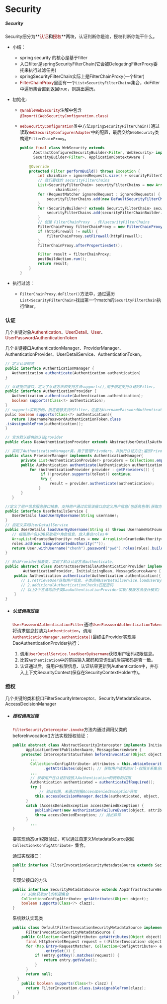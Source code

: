 # Security
##### Security

Security细分为**<font color="#8B0000">认证</font>**和**<font color="#8B0000">授权</font>**两块，认证判断你是谁，授权判断你能干什么。

- 小结：
  - spring security 的核心是基于filter
  - 入口filter是springSecurityFilterChain(它会被DelegatingFilterProxy委托来执行过滤任务)
  - springSecurityFilterChain实际上是FilterChainProxy(一个filter)
  - <font color="#8B0000">FilterChainProxy</font>里面有一个`List<SecurityFilterChain>`集合，doFilter中遍历集合直到返回true，则跳出遍历。

- 初始化:

  - <font color="#8B0000">`@EnableWebSecurity`</font>注解中包含<font color="#8B0000">`@Import({WebSecurityConfiguration.class）`</font>

  - <font color="#8B0000">`WebSecurityConfiguration`</font>类中方法`springSecurityFilterChain()`通过读取<font color="#8B0000">`WebSecurityConfigurerAdapter`</font>中的配置，最后交给`WebSecurity`类构建`FilterChainProxy`。

    ~~~java
    public final class WebSecurity extends
          AbstractConfiguredSecurityBuilder<Filter, WebSecurity> implements
          SecurityBuilder<Filter>, ApplicationContextAware {
        
        @Override
    	protected Filter performBuild() throws Exception {
    		int chainSize = ignoredRequests.size() + securityFilterChainBuilders.size();
            // 我们要找的 securityFilterChains
    		List<SecurityFilterChain> securityFilterChains = new ArrayList<SecurityFilterChain>(
    				chainSize);
    		for (RequestMatcher ignoredRequest : ignoredRequests) {
    			securityFilterChains.add(new DefaultSecurityFilterChain(ignoredRequest));
    		}
    		for (SecurityBuilder<? extends SecurityFilterChain> securityFilterChainBuilder : securityFilterChainBuilders) {
    			securityFilterChains.add(securityFilterChainBuilder.build());
    		}
            // 创建 FilterChainProxy  ，传入securityFilterChains
    		FilterChainProxy filterChainProxy = new FilterChainProxy(securityFilterChains);
    		if (httpFirewall != null) {
    			filterChainProxy.setFirewall(httpFirewall);
    		}
    		filterChainProxy.afterPropertiesSet();
    
    		Filter result = filterChainProxy;
    		postBuildAction.run();
    		return result;
    	}
    }
    ~~~

- 执行过滤：
  - `FilterChainProxy.doFilter()`方法中，通过遍历`List<SecurityFilterChain>`找出第一个match的`SecurityFilterChain`执行filter。

### 认证

几个关键对象<font color="#8B0000">Authentication</font>、<font color="#8B0000">UserDetail</font>、<font color="#8B0000">User</font>、<font color="#8B0000">UserPasswordAuthenticationToken</font>

几个关键接口AuthenticationManager、ProviderManager、AuthenticationProvider、UserDetailService、AuthenticationToken。

~~~java
// 定义认证规范
public interface AuthenticationManager {
   Authentication authenticate(Authentication authentication)
}
~~~

~~~java
// 认证提供接口，定义了认证方法和支持方法supports(),用于限定支持认证的Filter。
public interface AuthenticationProvider {
   Authentication authenticate(Authentication authentication);
   boolean supports(Class<?> authentication);
}
// supports实现示例，限定能够支持的filter，这里为UsernamePasswordAuthenticationToken
pulic boolean supports(Class<?> authentication){
   return (UsernamePasswordAuthenticationToken.class
.isAssignableFrom(authentication)); 
}
~~~

~~~java
// 官方默认提供的认证provider
public class DaoAuthenticationProvider extends AbstractUserDetailsAuthenticationProvider 
~~~

~~~java
// 实现了AuthenticationManager类，用于管理Privoders，并执行认证方法:遍历Privoders，执行support()==true的Provider，并返回结果Antuentication。
public class ProviderManager implements AuthenticationManager{
       private List<AuthenticationProvider> providers = Collections.emptyList();
       public Authentication authenticate(Authentication authentication){
           for (AuthenticationProvider provider : getProviders()) {
		        if (!provider.supports(toTest)) continue;
		        try {
			        result = provider.authenticate(authentication);
               }
       }
   }
~~~

~~~java
//定义了用户信息服务接口抽象，支持用户通过实现该接口自定义用户信息(包括角色等)获取方式：缓冲、数据库。
public interface UserDetailsService {
   UserDetails loadUserByUsername(String username);
}
// 自定义实现UserDetailService
public UserDetails loadUserByUsername(String s) throws UsernameNotFoundException {
   // 根据用户名从DB获取用户角色信息，放入集合roles中
   ArrayList<GrantedAuthority> roles = new  ArrayList<GrantedAuthority>();
   roles.add(new SimpleGrantedAuthority(""));
   return User.withUsername("chenh").password("pwd").roles(roles).build();
}
~~~

~~~java
// 默认Provider抽象类，实现了默认认证方法authenticate。
public abstract class AbstractUserDetailsAuthenticationProvider implements
		AuthenticationProvider, InitializingBean, MessageSourceAware {
    public Authentication authenticate(Authentication authentication){
       // 1.retrieveUser获取用户信息，子类调用UserDetailService.loadUserByUsername获取用户信息
       // 2.additionalAuthenticationChecks匹配密码
       // 以上2个方法均由子类DaoAuthenticationProvider实现(模板方法设计模式)
    }
}
~~~

- ##### 认证调用过程

  <font color="#8B0000">`UserPasswordAuthenticationFilter`</font>通过<font color="#8B0000">`UserPasswordAuthenticationToken`</font>将请求信息封装为<font color="#8B0000">`Authentication`</font>，调用<font color="#8B0000">`AuthenticationManager.authenticate()`</font>最终由Provider实现类DaoAuthenticationProvider执行：

  1. 调用<font color="#8B0000">`UserDetailService.loadUserByUsername`</font>获取用户密码权限信息。 
  2. 比较`Authentication`中的前端输入密码和查询出的后端密码是否一致。
  3. 认证通过后，将用户权限信息、认证结果更新到Authentication中，并存入上下文SecurityContext(保存在SecurityContextHolder中)。

### 授权

几个关键的类和接口FilterSecurityInterceptor、SecurityMetadataSource、AccessDecisionManager

- ##### 授权调用过程

  <font color="#8B0000">`FilterSecurityInterceptor.invoke`</font>方法内通过调用父类的beforeInvocation()方法实现授权验证：

  ~~~java
  public abstract class AbstractSecurityInterceptor implements InitializingBean,
  		ApplicationEventPublisherAware, MessageSourceAware {
      protected InterceptorStatusToken beforeInvocation(Object object) {
          ...
          Collection<ConfigAttribute> attributes = this.obtainSecurityMetadataSource()
  				.getAttributes(object); // 获取用户请求的url-权限关系集合map
          ...
          // 获取用户在认证阶段放入Authentication的拥有的权限
          Authentication authenticated = authenticateIfRequired();
          try {
              // 验证权限，未通过则报AccessDeniedException异常
  			this.accessDecisionManager.decide(authenticated, object, attributes);
  		}
  		catch (AccessDeniedException accessDeniedException) {
  			publishEvent(new AuthorizationFailureEvent(object, attributes, authenticated,accessDeniedException)); //并通知执行验证失败相关handler。
  			throw accessDeniedException; // 抛出异常
  		}
          ...
  }
  ~~~

  要实现动态url权限验证，可以通过自定义MetadataSource返回`Collection<ConfigAttribute> `集合。

  通过实现接口：

  ```java
  public interface FilterInvocationSecurityMetadataSource extends SecurityMetadataSource {
  }
  ```

  实现父接口的方法

  ~~~java
  public interface SecurityMetadataSource extends AopInfrastructureBean {
      // 从db获取url的权限集合
      Collection<ConfigAttribute> getAttributes(Object object);
      boolean supports(Class<?> clazz);
  }
  ~~~

  系统默认实现类

  ```java
  public class DefaultFilterInvocationSecurityMetadataSource implements
  		FilterInvocationSecurityMetadataSource {
      public Collection<ConfigAttribute> getAttributes(Object object) {
  		final HttpServletRequest request = ((FilterInvocation) object).getRequest();
  		for (Map.Entry<RequestMatcher, Collection<ConfigAttribute>> entry : requestMap
  				.entrySet()) {
  			if (entry.getKey().matches(request)) {
  				return entry.getValue();
  			}
  		}
  		return null;
  	}
      public boolean supports(Class<?> clazz) {
  		return FilterInvocation.class.isAssignableFrom(clazz);
  	}
  }
  ```

